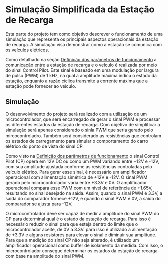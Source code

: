 # Simulação Simplificada da Estação de Recarga
Esta parte do projeto tem como objetivo descrever o funcionamento de uma simulação que representa os principais aspectos operacionais da estação de recarga. A simulação visa demonstrar como a estação se comunica com os veículos elétricos.

Como detalhado na seção [Definição dos parâmetros de funcionamento](Definição%20dos%20parâmetros%20de%20funcionamento.md) a comunicação entre a estação de recarga e o veículo é realizada por meio do sinal Control Pilot. Este sinal é baseado em uma modulação por largura de pulso (PWM) de 1 kHz, na qual a amplitude máxima indica o estado da estação, enquanto a razão cíclica transmite a corrente máxima que a estação pode fornecer ao veículo.

## Simulação

O desenvolvimento do projeto será realizado com a utilização de um microcontrolador, que será encarregado de gerar o sinal PWM e processar os diferentes estados da estação de recarga. Com objetivo de simplificar a simulação será apenas considerado o sinla PWM que seria gerado pelo mircocontroladro. Também será considerado as resistências que controlam os estados de carregamento para simular o comportamento do carro elétrico do ponto de vista do sinal CP.

Como visto na [Definição dos parâmetros de funcionamento](Definição%20dos%20parâmetros%20de%20funcionamento.md) o sinal Control Pilot (CP) opera em 12V DC ou como um PWM variando entre +12V e -12V, com sua amplitude ajustada conforme as resistências controladas pelo veículo elétrico. Para gerar esse sinal, é necessário um amplificador operacional com alimentação simétrica de +12V e -12V. O sinal PWM gerado pelo microcontrolador varia entre +3.3V e 0V. O amplificador operacional compara esse PWM com um nível de referência de +1.65V, resultando no sinal desejado na saída. Assim, quando o sinal PWM é 3.3V, a saída do comparador fornece +12V, e quando o sinal PWM é 0V, a saída do comparador se ajusta para -12V.

O microcontrolador deve ser capaz de medir a amplitude do sinal PWM do CP para determinal qual é o estado da estação de recarga. Para isso é necessário reduzir o sinal para que esteja dentro do limite que o microcontrolador aceite, de 0V a 3.3V. para isso é utilizado a alimentação de +3.3V e alguns resistores para elevar o sinal e diminuir sua amplitude. Para que a medição do sinal CP não seja alterado, é utilizado um amplificador operacional como buffer de isolamento da medida. Com isso, o microcontrolador consegue determinar os estados da estação de recarga com base na amplitude do sinal PWM.
